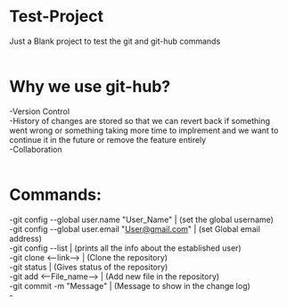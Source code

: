 # Test-Project
Just a Blank project to test the git and git-hub commands
<br><br>
# Why we use git-hub?
-Version Control <br>
-History of changes are stored so that we can revert back if something went wrong or something taking more time to implrement and we want to continue it in the future or remove the feature entirely<br>
-Collaboration
<br><br>
# Commands:
-git config --global user.name "User_Name" | (set the global username)
<br>-git config --global user.email "User@gmail.com"  | (set Global email address)
<br>-git config --list | (prints all the info about the established user)
<br>-git clone <--link--> | (Clone the repository)
<br>-git status | (Gives status of the repository)
<br>-git add <--File_name--> | (Add new file in the repository)
<br>-git commit -m "Message" | (Message to show in the change log)
<br>-